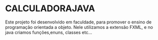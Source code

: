 # CALCULADORAJAVA
Este projeto foi desenvolvido em faculdade, para promover o ensino de programação orientada a objeto.
Nele utilizamos a extensão FXML, e no java criamos funções,enuns, classes etc...
